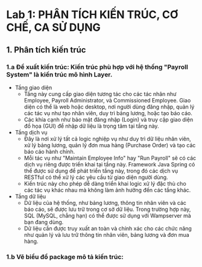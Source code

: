 # Lab 1: PHÂN TÍCH KIẾN TRÚC, CƠ CHẾ, CA SỬ DỤNG
## 1. Phân tích kiến trúc 
### 1.a Đề xuất kiến trúc: Kiến trúc phù hợp với hệ thống "Payroll System" là kiến trúc mô hình Layer.
- Tầng giao diện
    + Tầng này cung cấp giao diện tương tác cho các tác nhân như Employee, Payroll Administrator, và Commissioned Employee. Giao diện có thể là web hoặc desktop, nơi người dùng đăng nhập, quản lý các tác vụ như tạo nhân viên, duy trì bảng lương, hoặc tạo báo cáo.
    + Các khía cạnh như bảo mật đăng nhập (Login) và truy cập giao diện đồ họa (GUI) để nhập dữ liệu là trọng tâm tại tầng này.
- Tầng dịch vụ
    + Đây là nơi xử lý tất cả logic nghiệp vụ như duy trì dữ liệu nhân viên, xử lý bảng lương, quản lý đơn mua hàng (Purchase Order) và tạo các báo cáo hành chính.
    + Mỗi tác vụ như "Maintain Employee Info" hay "Run Payroll" sẽ có các dịch vụ riêng được triển khai tại tầng này. Framework Java Spring có thể được sử dụng để phát triển tầng này, trong đó các dịch vụ RESTful có thể xử lý các yêu cầu từ giao diện người dùng.
    + Kiến trúc này cho phép dễ dàng triển khai logic xử lý đặc thù cho các tác vụ khác nhau mà không làm ảnh hưởng đến các tầng khác.
- Tầng dữ liệu
    + Dữ liệu của hệ thống, như bảng lương, thông tin nhân viên và các báo cáo, sẽ được lưu trữ trong cơ sở dữ liệu. Trong trường hợp này, SQL (MySQL, chẳng hạn) có thể được sử dụng với Wampserver mà bạn đang dùng.
    + Dữ liệu cần được truy xuất an toàn và chính xác cho các chức năng như quản lý và lưu trữ thông tin nhân viên, bảng lương và đơn mua hàng.
### 1.b Vẽ biểu đồ package mô tả kiến trúc:
